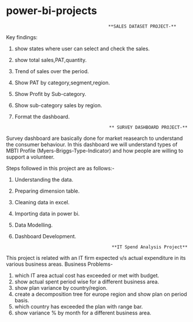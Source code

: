# power-bi-projects

                                           **SALES DATASET PROJECT-**
Key findings:
1) show states where user can select and check the sales.
2) show total sales,PAT,quantity.
3) Trend of sales over the period.
4) Show PAT by category,segment,region.
5) Show Profit by Sub-category.
6) Show sub-category sales by region.
7) Format the dashboard.


                                           ** SURVEY DASHBOARD PROJECT-**

Survey dashboard are basically done for market reasearch to understand the consumer behaviour. In this dashboard we will understand types of MBTI Profile (Myers-Briggs-Type-Indicator) and how people are willing to support a volunteer.

Steps followed in this project are as follows:-
1) Understanding the data.
2) Preparing dimension table.
3) Cleaning data in excel.
4) Importing data in power bi.
5) Data Modelling.
6) Dashboard Development.


                                            **IT Spend Analysis Project**

This project is related with an IT firm expected v/s actual expenditure in its various business areas.
Business Problems-
1) which IT area actual cost has exceeded or met with budget.
2) show actual spent period wise for a different business area.
3) show plan variance by country/region.
4) create a decomposition tree for europe region and show plan on period basis.
5) which country has exceeded the plan with range bar.
6) show variance % by month for a different business area.
